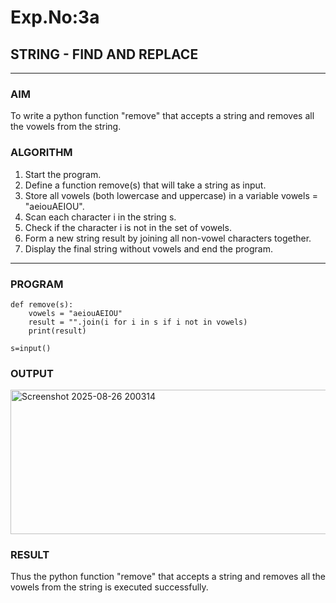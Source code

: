 # Exp.No:3a
## STRING - FIND AND REPLACE

---

### AIM  
To write a python function "remove" that accepts a string and removes all the vowels from the string.
### ALGORITHM

1. Start the program.
2. Define a function remove(s) that will take a string as input.
3. Store all vowels (both lowercase and uppercase) in a variable vowels = "aeiouAEIOU".
4. Scan each character i in the string s.
5. Check if the character i is not in the set of vowels.
6. Form a new string result by joining all non-vowel characters together.
7. Display the final string without vowels and end the program.
---

### PROGRAM

```
def remove(s):
    vowels = "aeiouAEIOU"
    result = "".join(i for i in s if i not in vowels)
    print(result)

s=input()

```

### OUTPUT
<img width="950" height="231" alt="Screenshot 2025-08-26 200314" src="https://github.com/user-attachments/assets/956da3ad-17b6-4a61-8993-bb1bae1b313e" />

### RESULT
Thus the python function "remove" that accepts a string and removes all the vowels from the string is executed successfully.
